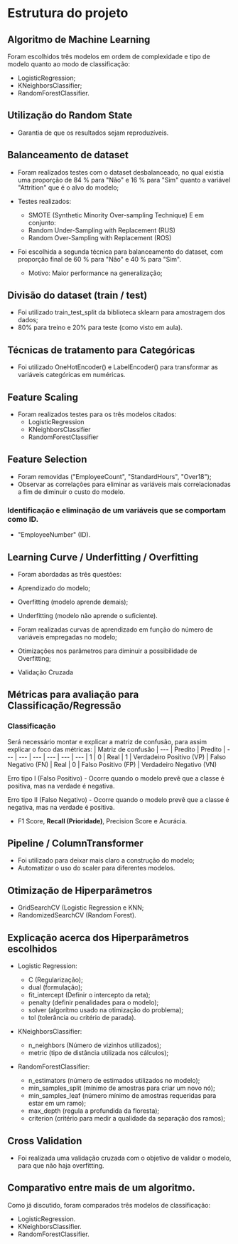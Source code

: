 # Estrutura do projeto

## Algoritmo de Machine Learning

Foram escolhidos três modelos em ordem de complexidade e tipo de modelo quanto ao modo de classificação:

- LogisticRegression;
- KNeighborsClassifier;
- RandomForestClassifier.

## Utilização do Random State

- Garantia de que os resultados sejam reproduzíveis.

## Balanceamento de dataset

- Foram realizados testes com o dataset desbalanceado, no qual existia uma proporção de 84 % para "Não" e 16 % para "Sim" quanto a variável "Attrition" que é o alvo do modelo;
- Testes realizados:
	- SMOTE (Synthetic Minority Over-sampling Technique)
	E em conjunto:
	- Random Under-Sampling with Replacement (RUS)
	- Random Over-Sampling with Replacement (ROS)

- Foi escolhida a segunda técnica para balanceamento do dataset, com proporção final de 60 % para "Não" e 40 % para "Sim".
	- Motivo: Maior performance na generalização;

## Divisão do dataset (train / test)

- Foi utilizado train_test_split da biblioteca sklearn para amostragem dos dados; 
- 80% para treino e 20% para teste (como visto em aula).

## Técnicas de tratamento para Categóricas

- Foi utilizado OneHotEncoder() e LabelEncoder() para transformar as variáveis categóricas em numéricas.

## Feature Scaling

- Foram realizados testes para os três modelos citados:
	- LogisticRegression 
	- KNeighborsClassifier 
	- RandomForestClassifier 

## Feature Selection

- Foram removidas ("EmployeeCount", "StandardHours", "Over18");
- Observar as correlações para eliminar as variáveis mais correlacionadas a fim de diminuir o custo do modelo.

### Identificação e eliminação de um variáveis que se comportam como ID.

- "EmployeeNumber" (ID).

## Learning Curve / Underfitting / Overfitting

- Foram abordadas as três questões:

- Aprendizado do modelo;
- Overfitting (modelo aprende demais);
- Underfitting (modelo não aprende o suficiente).

- Foram realizadas curvas de aprendizado em função do número de variáveis empregadas no modelo; 
- Otimizações nos parâmetros para diminuir a possibilidade de Overfitting; 
- Validação Cruzada


## Métricas para avaliação para Classificação/Regressão
### Classificação

Será necessário montar e explicar a matriz de confusão, para assim explicar o foco das métricas:
| Matriz de confusão | --- | Predito | Predito
| --- | --- | --- | ---
| --- | --- | 1 | 0
| Real | 1 | Verdadeiro Positivo (VP) | Falso Negativo (FN)
| Real | 0 | Falso Positivo (FP) | Verdadeiro Negativo (VN)

Erro tipo I (Falso Positivo) - Ocorre quando o modelo prevê que a classe é positiva, mas na verdade é negativa.

Erro tipo II (Falso Negativo) - Ocorre quando o modelo prevê que a classe é negativa, mas na verdade é positiva.

- F1 Score, **Recall (Prioridade)**, Precision Score e Acurácia.

## Pipeline / ColumnTransformer

- Foi utilizado para deixar mais claro a construção do modelo; 
- Automatizar o uso do scaler para diferentes modelos.

## Otimização de Hiperparâmetros

- GridSearchCV (Logistic Regression e KNN;
- RandomizedSearchCV (Random Forest).

## Explicação acerca dos Hiperparâmetros escolhidos

- Logistic Regression:
	- C (Regularização);
	- dual (formulação);
	- fit_intercept (Definir o intercepto da reta);
	- penalty (definir penalidades para o modelo);
	- solver (algorítmo usado na otimização do problema);
	- tol (tolerância ou critério de parada).

- KNeighborsClassifier:
	- n_neighbors (Número de vizinhos utilizados);
	- metric (tipo de distância utilizada nos cálculos);

- RandomForestClassifier:
	- n_estimators (número de estimados utilizados no modelo);
	- min_samples_split (mínimo de amostras para criar um novo nó);
	- min_samples_leaf (número mínimo de amostras requeridas para estar em um ramo);
	- max_depth (regula a profundida da floresta);
	- criterion (critério para medir a qualidade da separação dos ramos);

## Cross Validation

- Foi realizada uma validação cruzada com o objetivo de validar o modelo, para que não haja overfitting.

## Comparativo entre mais de um algoritmo.

Como já discutido, foram comparados três modelos de classificação:

- LogisticRegression.
- KNeighborsClassifier.
- RandomForestClassifier.
